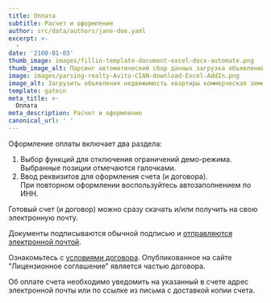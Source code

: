 ```yaml
---
title: Оплата
subtitle: Расчет и оформление
author: src/data/authors/jane-doe.yaml
excerpt: >-
  -
date: '2100-01-03'
thumb_image: images/fillin-template-document-excel-docx-automate.png
thumb_image_alt: Парсинг автоматический сбор данных загрузка объявлений Авито ЦИАН недвижимость
image: images/parsing-realty-Avito-CIAN-download-Excel-AddIn.png
image_alt: Загрузить объявления недвижимость квартиры коммерческая земельные участки с Авито и ЦИАН
template: gatein
meta_title: >-
  Оплата
meta_description: Расчет и оформление
canonical_url: ' '
---
```

Оформление оплаты включает два раздела:
1. Выбор функций для отключения ограничений демо-режима.  
Выбранные позиции отмечаются галочками.
2. Ввод реквизитов для оформления счета (и договора).  
При повторном оформлении воспользуйтесь автозаполнением по ИНН.

Готовый счет (и договор) можно сразу скачать и/или получить на свою электронную почту.  

Документы подписываются обычной подписью и [отправляются электронной почтой](https://www.garant.ru/consult/civil_law/1544346/).  

Ознакомьтесь с [условиями договора](). Опубликованное на сайте "Лицензионное соглашение" является частью договора.  

Об оплате счета необходимо уведомить на указанный в счете адрес электронной почты или по ссылке из письма с доставкой копии счета.
